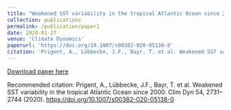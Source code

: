 ```yaml
---
title: "Weakened SST variability in the tropical Atlantic Ocean since 2000"
collection: publications
permalink: /publication/paper1
date: 2020-01-27
venue: 'Climate Dynamics'
paperurl: 'https://doi.org/10.1007/s00382-020-05138-0'
citation: 'Prigent, A., Lübbecke, J.F., Bayr, T. et al. Weakened SST variability in the tropical Atlantic Ocean since 2000. Clim Dyn 54, 2731–2744 (2020). https://doi.org/10.1007/s00382-020-05138-0'
---
```


[Download paper here](https://doi.org/10.1007/s00382-020-05138-0)

Recommended citation: Prigent, A., Lübbecke, J.F., Bayr, T. et al. Weakened SST variability in the tropical Atlantic Ocean since 2000. Clim Dyn 54, 2731–2744 (2020). https://doi.org/10.1007/s00382-020-05138-0
